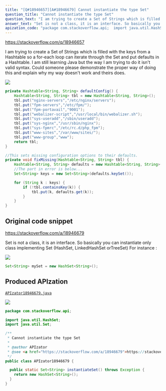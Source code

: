 ```yaml
---
title: "[Q#18946657][A#18946679] Cannot instantiate the type Set"
question_title: "Cannot instantiate the type Set"
question_text: "I am trying to create a Set of Strings which is filled with the keys from a Hashtable so a for-each loop can iterate through the Set and put defaults in a Hashtable. I am still learning Java but the way I am trying to do it isn't valid syntax. Could someone please demonstrate the proper way of doing this and explain why my way doesn't work and theirs does."
answer_text: "Set is not a class, it is an interface. So basically you can instantiate only class implementing Set (HashSet, LinkedHashSet orTreeSet) For instance :"
apization_code: "package com.stackoverflow.api;  import java.util.HashSet; import java.util.Set;  /**  * Cannot instantiate the type Set  *  * @author APIzator  * @see <a href=\"https://stackoverflow.com/a/18946679\">https://stackoverflow.com/a/18946679</a>  */ public class APIzator18946679 {    public static Set<String> instantiateSet() throws Exception {     return new HashSet<String>();   } }"
---
```


https://stackoverflow.com/q/18946657

I am trying to create a Set of Strings which is filled with the keys from a Hashtable so a for-each loop can iterate through the Set and put defaults in a Hashtable. I am still learning Java but the way I am trying to do it isn&#x27;t valid syntax. Could someone please demonstrate the proper way of doing this and explain why my way doesn&#x27;t work and theirs does.


<div class="code-logo"><img src="/stackoverflow.png" /></div>

```java
private Hashtable<String, String> defaultConfig() {
    Hashtable<String, String> tbl = new Hashtable<String, String>();
    tbl.put("nginx-servers","/etc/nginx/servers");
    tbl.put("fpm-servers","/etc/fpm/");
    tbl.put("fpm-portavail","9001");
    tbl.put("webalizer-script","/usr/local/bin/webalizer.sh");
    tbl.put("sys-useradd","/sbin/useradd");
    tbl.put("sys-nginx","/usr/sbin/nginx");
    tbl.put("sys-fpmrc","/etc/rc.d/php_fpm");
    tbl.put("www-sites","/var/www/sites/");
    tbl.put("www-group","www"); 
    return tbl;
}

//This sets missing configuration options to their defaults.
private void fixMissing(Hashtable<String, String> tbl) {
    Hashtable<String, String> defaults = new Hashtable<String, String>(defaultConfig());
    //The part in error is below...
    Set<String> keys = new Set<String>(defaults.keySet());

    for (String k : keys) {
        if (!tbl.containsKey(k)) {
            tbl.put(k, defaults.get(k));
        }
    }
}
```


## Original code snippet

https://stackoverflow.com/a/18946679

Set is not a class, it is an interface.
So basically you can instantiate only class implementing Set (HashSet, LinkedHashSet orTreeSet)
For instance :

<div class="code-logo"><img src="/stackoverflow.png" /></div>

```java
Set<String> mySet = new HashSet<String>();
```

## Produced APIzation

[`APIzator18946679.java`](https://github.com/pasqualesalza/apization/raw/main/data/search/APIzator18946679.java)

<div class="code-logo"><img src="/apizator.png" /></div>

```java
package com.stackoverflow.api;

import java.util.HashSet;
import java.util.Set;

/**
 * Cannot instantiate the type Set
 *
 * @author APIzator
 * @see <a href="https://stackoverflow.com/a/18946679">https://stackoverflow.com/a/18946679</a>
 */
public class APIzator18946679 {

  public static Set<String> instantiateSet() throws Exception {
    return new HashSet<String>();
  }
}

```